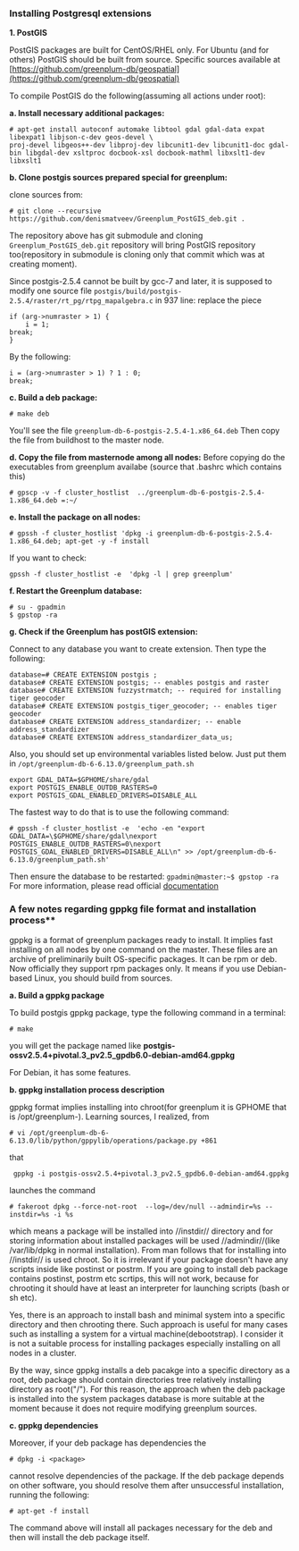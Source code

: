 ### Installing Postgresql extensions

**1. PostGIS**

PostGIS packages are built for CentOS/RHEL only.
For Ubuntu (and for others) PostGIS should be built from source. Specific sources available at [https://github.com/greenplum-db/geospatial](https://github.com/greenplum-db/geospatial)

To compile PostGIS do the following(assuming all actions under root):

**a. Install necessary additional packages:**
```shell
# apt-get install autoconf automake libtool gdal gdal-data expat libexpat1 libjson-c-dev geos-devel \
proj-devel libgeos++-dev libproj-dev libcunit1-dev libcunit1-doc gdal-bin libgdal-dev xsltproc docbook-xsl docbook-mathml libxslt1-dev libxslt1
```
**b. Clone postgis sources prepared special for greenplum:**

clone sources from:
```shell
# git clone --recursive https://github.com/denismatveev/Greenplum_PostGIS_deb.git .
```
The repository above has git submodule and cloning `Greenplum_PostGIS_deb.git` repository will bring PostGIS repository too(repository in submodule is cloning only that commit which was at creating moment).

Since postgis-2.5.4 cannot be built by gcc-7 and later, it is supposed to modify one source file ```postgis/build/postgis-2.5.4/raster/rt_pg/rtpg_mapalgebra.c``` in 937 line:
replace the piece
```
if (arg->numraster > 1) {
   	i = 1;	
break;	
}
```
By the following:
```
i = (arg->numraster > 1) ? 1 : 0;
break;
```

**c. Build a deb package:**
```shell
# make deb
```
You'll see the file ```greenplum-db-6-postgis-2.5.4-1.x86_64.deb```
Then copy the file from buildhost to the master node.

**d. Copy the file from masternode among all nodes:**
Before copying do the executables from greenplum availabe (source that .bashrc which contains this)
```shell
# gpscp -v -f cluster_hostlist  ../greenplum-db-6-postgis-2.5.4-1.x86_64.deb =:~/
```
**e. Install the package on all nodes:**
```shell
# gpssh -f cluster_hostlist 'dpkg -i greenplum-db-6-postgis-2.5.4-1.x86_64.deb; apt-get -y -f install
```
If you want to check:
```shell
gpssh -f cluster_hostlist -e  'dpkg -l | grep greenplum'
```
**f. Restart the Greenplum database:**
```shell
# su - gpadmin
$ gpstop -ra
```
**g. Check if the Greenplum has postGIS extension:**

Connect to any database you want to create extension. Then type the following:
```
database=# CREATE EXTENSION postgis ;
database# CREATE EXTENSION postgis; -- enables postgis and raster
database# CREATE EXTENSION fuzzystrmatch; -- required for installing tiger geocoder
database# CREATE EXTENSION postgis_tiger_geocoder; -- enables tiger geocoder
database# CREATE EXTENSION address_standardizer; -- enable address_standardizer
database# CREATE EXTENSION address_standardizer_data_us;
```
Also, you should set up environmental variables listed below. Just put them in ```/opt/greenplum-db-6-6.13.0/greenplum_path.sh```
```
export GDAL_DATA=$GPHOME/share/gdal
export POSTGIS_ENABLE_OUTDB_RASTERS=0
export POSTGIS_GDAL_ENABLED_DRIVERS=DISABLE_ALL
```
The fastest way to do that is to use the following command:
```
# gpssh -f cluster_hostlist -e  'echo -en "export GDAL_DATA=\$GPHOME/share/gdal\nexport POSTGIS_ENABLE_OUTDB_RASTERS=0\nexport POSTGIS_GDAL_ENABLED_DRIVERS=DISABLE_ALL\n" >> /opt/greenplum-db-6-6.13.0/greenplum_path.sh'
```
Then ensure the database to be restarted: ```gpadmin@master:~$ gpstop -ra```
For more information, please read official [documentation](https://github.com/greenplum-db/geospatial)

### A few notes regarding gppkg file format and installation process**

gppkg is a format of greenplum packages ready to install. It implies fast installing on all nodes by one command on the master. These files are an archive of preliminarily built OS-specific packages. It can be rpm or deb. Now officially they support rpm packages only. It means if you use Debian-based Linux, you should build from sources.

**a. Build a gppkg package**

To build postgis gppkg package, type the following command in a terminal:

```
# make
```
you will get the package named like **postgis-ossv2.5.4+pivotal.3_pv2.5_gpdb6.0-debian-amd64.gppkg**

For Debian, it has some features.

**b. gppkg installation process description**

gppkg format implies installing into chroot(for greenplum it is GPHOME that is /opt/greenplum-<version>). Learning sources, I realized, from 

```
# vi /opt/greenplum-db-6-6.13.0/lib/python/gppylib/operations/package.py +861
```
that
```
 gppkg -i postgis-ossv2.5.4+pivotal.3_pv2.5_gpdb6.0-debian-amd64.gppkg
```

launches the command  

```
# fakeroot dpkg --force-not-root  --log=/dev/null --admindir=%s --instdir=%s -i %s
```

which means a package will be installed into //instdir// directory and for storing information about installed packages will be used //admindir//(like /var/lib/dpkg in normal installation). From man follows that for installing into //instdir// is used chroot. So it is irrelevant if your package doesn't have any scripts inside like postinst or postrm.
If you are going to install deb package contains postinst, postrm etc scrtips, this will not work, because for chrooting it should have at least an interpreter for launching scripts (bash or sh etc).

Yes, there is an approach to install bash and minimal system into a specific directory and then chrooting there. Such approach is useful for many cases such as installing a system for a virtual machine(debootstrap). I consider it is not a suitable process for installing packages especially installing on all nodes in a cluster. 

By the way, since gppkg installs a deb pacakge into a specific directory as a root, deb package should contain directories tree relatively installing directory as root("/").
For this reason, the approach when the deb package is installed into the system packages database is more suitable at the moment because it does not require modifying greenplum sources. 

**c. gppkg dependencies**

Moreover, if your deb package has dependencies the

```
# dpkg -i <package>
```
cannot resolve dependencies of the package. If the deb package depends on other software, you should resolve them after unsuccessful installation, running the following:
```
# apt-get -f install
```
The command above will install all packages necessary for the deb and then will install the deb package itself.

